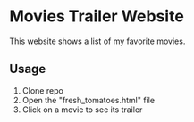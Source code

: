 # Movies Trailer Website
This website shows a list of my favorite movies.

## Usage
1. Clone repo
2. Open the "fresh_tomatoes.html" file
3. Click on a movie to see its trailer
